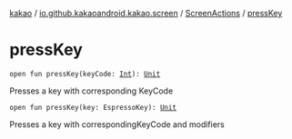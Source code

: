 [kakao](../../index.md) / [io.github.kakaoandroid.kakao.screen](../index.md) / [ScreenActions](index.md) / [pressKey](./press-key.md)

# pressKey

`open fun pressKey(keyCode: `[`Int`](https://kotlinlang.org/api/latest/jvm/stdlib/kotlin/-int/index.html)`): `[`Unit`](https://kotlinlang.org/api/latest/jvm/stdlib/kotlin/-unit/index.html)

Presses a key with corresponding KeyCode

`open fun pressKey(key: EspressoKey): `[`Unit`](https://kotlinlang.org/api/latest/jvm/stdlib/kotlin/-unit/index.html)

Presses a key with correspondingKeyCode and modifiers

